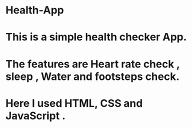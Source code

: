 # Health-App
This is a simple health checker App. 
======================
The features are 
Heart rate check ,
sleep , Water
and footsteps check.
==========================
Here I used 
HTML,
CSS and 
JavaScript .
===========================
